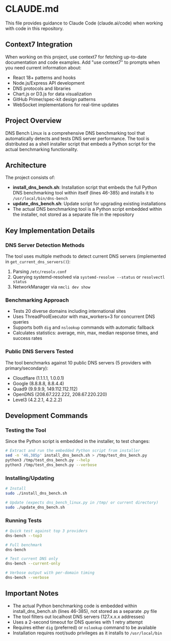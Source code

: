 # CLAUDE.md

This file provides guidance to Claude Code (claude.ai/code) when working with code in this repository.

## Context7 Integration
When working on this project, use context7 for fetching up-to-date documentation and code examples. Add "use context7" to prompts when you need current information about:
- React 18+ patterns and hooks
- Node.js/Express API development
- DNS protocols and libraries
- Chart.js or D3.js for data visualization
- GitHub Primer/spec-kit design patterns
- WebSocket implementations for real-time updates

## Project Overview

DNS Bench Linux is a comprehensive DNS benchmarking tool that automatically detects and tests DNS server performance. The tool is distributed as a shell installer script that embeds a Python script for the actual benchmarking functionality.

## Architecture

The project consists of:
- **install_dns_bench.sh**: Installation script that embeds the full Python DNS benchmarking tool within itself (lines 46-385) and installs it to `/usr/local/bin/dns-bench`
- **update_dns_bench.sh**: Update script for upgrading existing installations
- The actual DNS benchmarking tool is a Python script embedded within the installer, not stored as a separate file in the repository

## Key Implementation Details

### DNS Server Detection Methods
The tool uses multiple methods to detect current DNS servers (implemented in `get_current_dns_servers()`):
1. Parsing `/etc/resolv.conf`
2. Querying systemd-resolved via `systemd-resolve --status` or `resolvectl status`
3. NetworkManager via `nmcli dev show`

### Benchmarking Approach
- Tests 20 diverse domains including international sites
- Uses ThreadPoolExecutor with max_workers=3 for concurrent DNS queries
- Supports both `dig` and `nslookup` commands with automatic fallback
- Calculates statistics: average, min, max, median response times, and success rates

### Public DNS Servers Tested
The tool benchmarks against 10 public DNS servers (5 providers with primary/secondary):
- Cloudflare (1.1.1.1, 1.0.0.1)
- Google (8.8.8.8, 8.8.4.4)
- Quad9 (9.9.9.9, 149.112.112.112)
- OpenDNS (208.67.222.222, 208.67.220.220)
- Level3 (4.2.2.1, 4.2.2.2)

## Development Commands

### Testing the Tool
Since the Python script is embedded in the installer, to test changes:

```bash
# Extract and run the embedded Python script from installer
sed -n '46,385p' install_dns_bench.sh > /tmp/test_dns_bench.py
python3 /tmp/test_dns_bench.py --help
python3 /tmp/test_dns_bench.py --verbose
```

### Installing/Updating
```bash
# Install
sudo ./install_dns_bench.sh

# Update (expects dns_bench_linux.py in /tmp/ or current directory)
sudo ./update_dns_bench.sh
```

### Running Tests
```bash
# Quick test against top 3 providers
dns-bench --top3

# Full benchmark
dns-bench

# Test current DNS only
dns-bench --current-only

# Verbose output with per-domain timing
dns-bench --verbose
```

## Important Notes

- The actual Python benchmarking code is embedded within install_dns_bench.sh (lines 46-385), not stored as a separate .py file
- The tool filters out localhost DNS servers (127.x.x.x addresses)
- Uses a 2-second timeout for DNS queries with 1 retry attempt
- Requires either `dig` (preferred) or `nslookup` command to be available
- Installation requires root/sudo privileges as it installs to `/usr/local/bin`